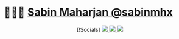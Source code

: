 # 👨🏻‍💻 [Sabin Maharjan @sabinmhx](sabin-maharjan.com.np)
<p align="center">
  [!Socials]
  <a href="https://linkedin.com/in/sabinmhx">
    <img src="https://skillicons.dev/icons?i=linkedin" />
  </a>
  <a href="https://twitter.com/sabinmhx">
    <img src="https://skillicons.dev/icons?i=twitter" />
  </a>
  <a href="https://instagram.com/sabinmhx">
    <img src="https://skillicons.dev/icons?i=instagram" />
  </a>
</p>
